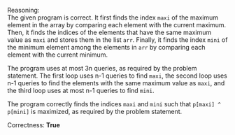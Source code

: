Reasoning:  
The given program is correct. It first finds the index `maxi` of the maximum element in the array by comparing each element with the current maximum. Then, it finds the indices of the elements that have the same maximum value as `maxi` and stores them in the list `arr`. Finally, it finds the index `mini` of the minimum element among the elements in `arr` by comparing each element with the current minimum.

The program uses at most 3n queries, as required by the problem statement. The first loop uses n-1 queries to find `maxi`, the second loop uses n-1 queries to find the elements with the same maximum value as `maxi`, and the third loop uses at most n-1 queries to find `mini`.

The program correctly finds the indices `maxi` and `mini` such that `p[maxi] ^ p[mini]` is maximized, as required by the problem statement.

Correctness: **True**